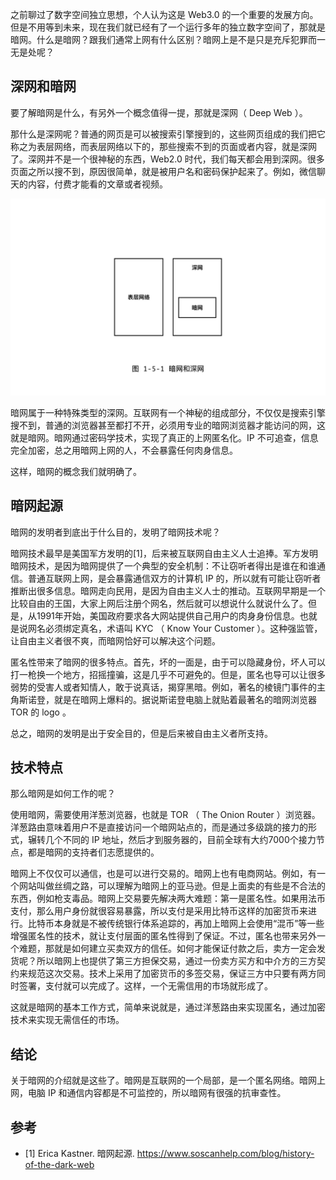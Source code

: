 之前聊过了数字空间独立思想，个人认为这是 Web3.0 的一个重要的发展方向。但是不用等到未来，现在我们就已经有了一个运行多年的独立数字空间了，那就是暗网。什么是暗网？跟我们通常上网有什么区别？暗网上是不是只是充斥犯罪而一无是处呢？

## 深网和暗网
要了解暗网是什么，有另外一个概念值得一提，那就是深网（ Deep Web ）。

那什么是深网呢？普通的网页是可以被搜索引擎搜到的，这些网页组成的我们把它称之为表层网络，而表层网络以下的，那些搜索不到的页面或者内容，就是深网了。深网并不是一个很神秘的东西，Web2.0 时代，我们每天都会用到深网。很多页面之所以搜不到，原因很简单，就是被用户名和密码保护起来了。例如，微信聊天的内容，付费才能看的文章或者视频。

![](imgs/1-5-1.jpg)

暗网属于一种特殊类型的深网。互联网有一个神秘的组成部分，不仅仅是搜索引擎搜不到，普通的浏览器甚至都打不开，必须用专业的暗网浏览器才能访问的网，这就是暗网。暗网通过密码学技术，实现了真正的上网匿名化。IP 不可追查，信息完全加密，总之用暗网上网的人，不会暴露任何肉身信息。

这样，暗网的概念我们就明确了。

## 暗网起源
暗网的发明者到底出于什么目的，发明了暗网技术呢？

暗网技术最早是美国军方发明的[1]，后来被互联网自由主义人士追捧。军方发明暗网技术，是因为暗网提供了一个典型的安全机制：不让窃听者得出是谁在和谁通信。普通互联网上网，是会暴露通信双方的计算机 IP 的，所以就有可能让窃听者推断出很多信息。暗网走向民用，是因为自由主义人士的推动。互联网早期是一个比较自由的王国，大家上网后注册个网名，然后就可以想说什么就说什么了。但是，从1991年开始，美国政府要求各大网站提供自己用户的肉身身份信息。也就是说网名必须绑定真名，术语叫 KYC （ Know Your Customer ）。这种强监管，让自由主义者很不爽，而暗网恰好可以解决这个问题。

匿名性带来了暗网的很多特点。首先，坏的一面是，由于可以隐藏身份，坏人可以打一枪换一个地方，招摇撞骗，这是几乎不可避免的。但是，匿名也导可以让很多弱势的受害人或者知情人，敢于说真话，揭穿黑暗。例如，著名的棱镜门事件的主角斯诺登，就是在暗网上爆料的。据说斯诺登电脑上就贴着最著名的暗网浏览器 TOR 的 logo 。

总之，暗网的发明是出于安全目的，但是后来被自由主义者所支持。

## 技术特点
那么暗网是如何工作的呢？

使用暗网，需要使用洋葱浏览器，也就是 TOR （ The Onion Router ）浏览器。洋葱路由意味着用户不是直接访问一个暗网站点的，而是通过多级跳的接力的形式，辗转几个不同的 IP 地址，然后才到服务器的，目前全球有大约7000个接力节点，都是暗网的支持者们志愿提供的。

暗网上不仅仅可以通信，也是可以进行交易的。暗网上也有电商网站。例如，有一个网站叫做丝绸之路，可以理解为暗网上的亚马逊。但是上面卖的有些是不合法的东西，例如枪支毒品。暗网上交易要先解决两大难题：第一是匿名性。如果用法币支付，那么用户身份就很容易暴露，所以支付是采用比特币这样的加密货币来进行。比特币本身就是不被传统银行体系追踪的，再加上暗网上会使用“混币”等一些增强匿名性的技术，就让支付层面的匿名性得到了保证。不过，匿名也带来另外一个难题，那就是如何建立买卖双方的信任。如何才能保证付款之后，卖方一定会发货呢？所以暗网上也提供了第三方担保交易，通过一份卖方买方和中介方的三方契约来规范这次交易。技术上采用了加密货币的多签交易，保证三方中只要有两方同时签署，支付就可以完成了。这样，一个无需信用的市场就形成了。
 
这就是暗网的基本工作方式，简单来说就是，通过洋葱路由来实现匿名，通过加密技术来实现无需信任的市场。

## 结论
关于暗网的介绍就是这些了。暗网是互联网的一个局部，是一个匿名网络。暗网上网，电脑 IP 和通信内容都是不可监控的，所以暗网有很强的抗审查性。

## 参考

- [1] Erica Kastner. 暗网起源. https://www.soscanhelp.com/blog/history-of-the-dark-web
